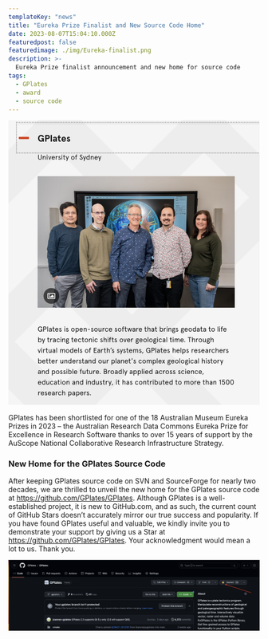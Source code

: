 ```yaml
---
templateKey: "news"
title: "Eureka Prize Finalist and New Source Code Home"
date: 2023-08-07T15:04:10.000Z
featuredpost: false
featuredimage: ./img/Eureka-finalist.png
description: >-
  Eureka Prize finalist announcement and new home for source code
tags:
  - GPlates
  - award
  - source code
---
```


[![Eureka Prize Finalist](./img/Eureka-finalist.png)](https://australian.museum/get-involved/eureka-prizes/2023-eureka-prizes-finalists)

GPlates has been shortlisted for one of the 18 Australian Museum Eureka Prizes in 2023 – the Australian Research Data Commons Eureka Prize for Excellence in Research Software thanks to over 15 years of support by the AuScope National Collaborative Research Infrastructure Strategy.

### New Home for the GPlates Source Code

After keeping GPlates source code on SVN and SourceForge for nearly two decades, we are thrilled to unveil the new home for the GPlates source code at https://github.com/GPlates/GPlates. Although GPlates is a well-established project, it is new to GitHub.com, and as such, the current count of GitHub Stars doesn’t accurately mirror our true success and popularity. If you have found GPlates useful and valuable, we kindly invite you to demonstrate your support by giving us a Star at https://github.com/GPlates/GPlates. Your acknowledgment would mean a lot to us. Thank you.

[![New Source Code Home](./img/github-stars.png)](https://github.com/GPlates/GPlates)
